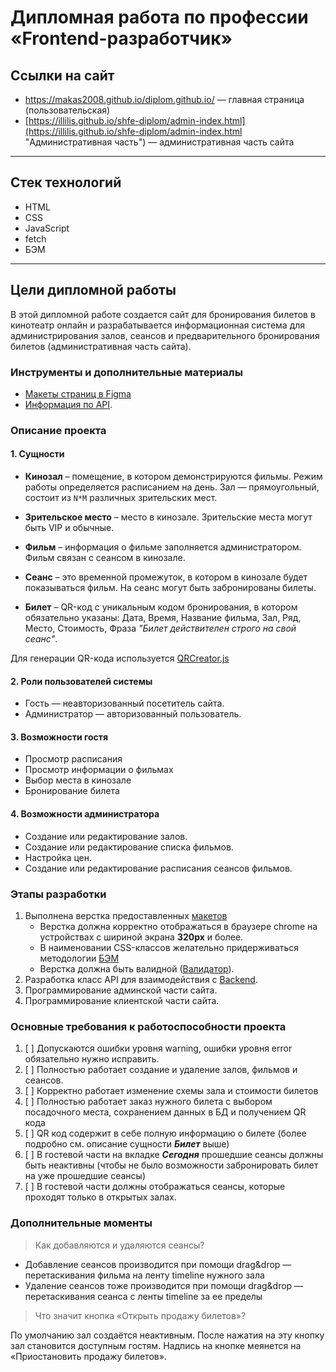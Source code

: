 # Дипломная работа по профессии «Frontend-разработчик»

## Ссылки на сайт
- https://makas2008.github.io/diplom.github.io/ — главная страница (пользовательская)
- [https://illilis.github.io/shfe-diplom/admin-index.html](https://illilis.github.io/shfe-diplom/admin-index.html "Административная часть") — административная часть сайта

***

## Стек технологий

- HTML
- CSS
- JavaScript
- fetch
- БЭМ

***

## Цели дипломной работы

В этой дипломной работе создается сайт для бронирования билетов в кинотеатр онлайн и разрабатывается информационная система для администрирования залов, сеансов и предварительного бронирования билетов (административная часть сайта).

### Инструменты и дополнительные материалы

- [Макеты страниц в Figma](https://www.figma.com/file/zGf2lm7mUBGeXWlZQyf9LH/%D0%94%D0%B8%D0%B7%D0%B0%D0%B9%D0%BD-%D0%BC%D0%B0%D0%BA%D0%B5%D1%82-(1)?type=design&mode=design)
- [Информация по API](https://github.com/netology-code/shfe-diplom/blob/main/md/api.md).

### Описание проекта

#### 1. Сущности

- **Кинозал** – помещение, в котором демонстрируются фильмы. Режим работы определяется расписанием на день. Зал — прямоугольный, состоит из `N*M` различных зрительских мест.

- **Зрительское место** – место в кинозале. Зрительские места могут быть VIP и обычные.

- **Фильм** – информация о фильме заполняется администратором. Фильм связан с сеансом в кинозале.

- **Сеанс** – это временной промежуток, в котором в кинозале будет показываться фильм. На сеанс могут быть забронированы билеты.

- **Билет** – QR-код c уникальным кодом бронирования, в котором обязательно указаны: Дата, Время, Название фильма, Зал, Ряд, Место, Стоимость, Фраза _"Билет действителен строго на свой сеанс"_.
  
Для генерации QR-кода используется [QRCreator.js](https://github.com/slesareva-gala/QR-Code)

#### 2. Роли пользователей системы

- Гость — неавторизованный посетитель сайта.
- Администратор — авторизованный пользователь.

#### 3. Возможности гостя
- Просмотр расписания
- Просмотр информации о фильмах
- Выбор места в кинозале
- Бронирование билета

#### 4. Возможности администратора
- Создание или редактирование залов.
- Создание или редактирование списка фильмов.
- Настройка цен.
- Создание или редактирование расписания сеансов фильмов.

### Этапы разработки

1. Выполнена верстка предоставленных [макетов]((https://www.figma.com/file/BwhoRUEU4ikdbjjxFOrO7v/%D0%94%D0%B8%D0%B7%D0%B0%D0%B9%D0%BD-%D0%BC%D0%B0%D0%BA%D0%B5%D1%82?type=design&node-id=0-1&mode=design&t=j9bYnoV4gt8q03IU-0))  
   * Верстка должна корректно отображаться в браузере chrome на устройствах с шириной экрана **320px** и более.  
   * В наименовании CSS-классов желательно придерживаться методологии [БЭМ](https://ru.bem.info/methodology/quick-start/)
   * Верстка должна быть валидной ([Валидатор](https://validator.w3.org/)). 
2. Разработка класс API для взаимодействия с [Backend](https://github.com/netology-code/shfe-diplom/blob/main/md/api.md).
3. Программирование админской части сайта.
4. Программирование клиентской части сайта.

### Основные требования к работоспособности проекта
1. [ ] Допускаются ошибки уровня warning, ошибки уровня error обязательно нужно исправить.
2. [ ] Полностью работает создание и удаление залов, фильмов и сеансов.
3. [ ] Корректно работает изменение схемы зала и стоимости билетов
4. [ ] Полностью работает заказ нужного билета с выбором посадочного места, сохранением данных в БД и получением QR кода
5. [ ] QR код содержит в себе полную информацию о билете (более подробно см. описание сущности ***Билет*** выше)
6. [ ] В гостевой части на вкладке ***Сегодня*** прошедшие сеансы должны быть неактивны (чтобы не было возможности забронировать билет на уже прошедшие сеансы)
7. [ ] В гостевой части должны отображаться сеансы, которые проходят только в открытых залах.

### Дополнительные моменты

>Как добавляются и удаляются сеансы?

- Добавление сеансов производится при помощи drag&drop — перетаскивания фильма на ленту timeline нужного зала  
- Удаление сеансов тоже производится при помощи drag&drop — перетаскивания сеанса с ленты timeline за ее пределы  

>Что значит кнопка «Открыть продажу билетов»?  

По умолчанию зал создаётся неактивным. После нажатия на эту кнопку зал становится доступным гостям. Надпись на кнопке меянется на «Приостановить продажу билетов».
